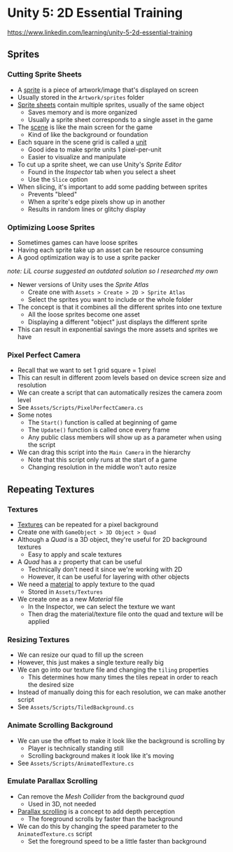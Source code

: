 # Unity 5: 2D Essential Training
https://www.linkedin.com/learning/unity-5-2d-essential-training

## Sprites
### Cutting Sprite Sheets
- A <u>sprite</u> is a piece of artwork/image that's displayed on screen
- Usually stored in the `Artwork/sprites` folder
- <u>Sprite sheets</u> contain multiple sprites, usually of the same object
    - Saves memory and is more organized
    - Usually a sprite sheet corresponds to a single asset in the game
- The <u>scene</u> is like the main screen for the game
    - Kind of like the background or foundation
- Each square in the scene grid is called a <u>unit</u>
    - Good idea to make sprite units 1 pixel-per-unit
    - Easier to visualize and manipulate
- To cut up a sprite sheet, we can use Unity's *Sprite Editor*
    - Found in the *Inspector* tab when you select a sheet
    - Use the `Slice` option
- When slicing, it's important to add some padding between sprites
    - Prevents "bleed"
    - When a sprite's edge pixels show up in another
    - Results in random lines or glitchy display

### Optimizing Loose Sprites
- Sometimes games can have loose sprites
- Having each sprite take up an asset can be resource consuming
- A good optimization way is to use a sprite packer

*note: LiL course suggested an outdated solution so I researched my own*

- Newer versions of Unity uses the *Sprite Atlas*
    - Create one with `Assets > Create > 2D > Sprite Atlas`
    - Select the sprites you want to include or the whole folder
- The concept is that it combines all the different sprites into one texture
    - All the loose sprites become one asset
    - Displaying a different "object" just displays the different sprite
- This can result in exponential savings the more assets and sprites we have

### Pixel Perfect Camera
- Recall that we want to set 1 grid square = 1 pixel
- This can result in different zoom levels based on device screen size and
  resolution
- We can create a script that can automatically resizes the camera zoom level
- See `Assets/Scripts/PixelPerfectCamera.cs`
- Some notes
    - The `Start()` function is called at beginning of game
    - The `Update()` function is called once every frame
    - Any public class members will show up as a parameter when using the script
- We can drag this script into the `Main Camera` in the hierarchy
    - Note that this script only runs at the start of a game
    - Changing resolution in the middle won't auto resize

## Repeating Textures
### Textures
- <u>Textures</u> can be repeated for a pixel background
- Create one with `GameObject > 3D Object > Quad`
- Although a *Quad* is a 3D object, they're useful for 2D background textures
    - Easy to apply and scale textures
- A *Quad* has a `z` property that can be useful
    - Technically don't need it since we're working with 2D
    - However, it can be useful for layering with other objects
- We need a <u>material</u> to apply texture to the quad
    - Stored in `Assets/Textures`
- We create one as a new *Material* file
    - In the Inspector, we can select the texture we want
    - Then drag the material/texture file onto the quad and texture will be applied

### Resizing Textures
- We can resize our quad to fill up the screen
- However, this just makes a single texture really big
- We can go into our texture file and changing the `tiling` properties
    - This determines how many times the tiles repeat in order to reach the
      desired size
- Instead of manually doing this for each resolution, we can make another 
  script
- See `Assets/Scripts/TiledBackground.cs`

### Animate Scrolling Background
- We can use the offset to make it look like the background is scrolling by
    - Player is technically standing still
    - Scrolling background makes it look like it's moving
- See `Assets/Scripts/AnimatedTexture.cs`

### Emulate Parallax Scrolling
- Can remove the *Mesh Collider* from the background *quad*
    - Used in 3D, not needed
- <u>Parallax scrolling</u> is a concept to add depth perception
    - The foreground scrolls by faster than the background
- We can do this by changing the speed parameter to the `AnimatedTexture.cs`
  script
    - Set the foreground speed to be a little faster than background
